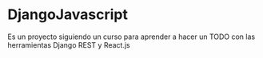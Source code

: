 # DjangoJavascript
Es un proyecto siguiendo un curso para aprender a hacer un TODO con las herramientas Django REST y React.js
